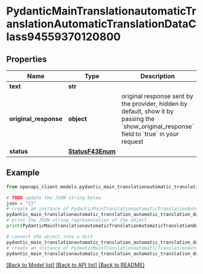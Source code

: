 # PydanticMainTranslationautomaticTranslationAutomaticTranslationDataClass94559370120800


## Properties

Name | Type | Description | Notes
------------ | ------------- | ------------- | -------------
**text** | **str** |  | 
**original_response** | **object** | original response sent by the provider, hidden by default, show it by passing the &#x60;show_original_response&#x60; field to &#x60;true&#x60; in your request | [optional] 
**status** | [**StatusF43Enum**](StatusF43Enum.md) |  | 

## Example

```python
from openapi_client.models.pydantic_main_translationautomatic_translation_automatic_translation_data_class94559370120800 import PydanticMainTranslationautomaticTranslationAutomaticTranslationDataClass94559370120800

# TODO update the JSON string below
json = "{}"
# create an instance of PydanticMainTranslationautomaticTranslationAutomaticTranslationDataClass94559370120800 from a JSON string
pydantic_main_translationautomatic_translation_automatic_translation_data_class94559370120800_instance = PydanticMainTranslationautomaticTranslationAutomaticTranslationDataClass94559370120800.from_json(json)
# print the JSON string representation of the object
print(PydanticMainTranslationautomaticTranslationAutomaticTranslationDataClass94559370120800.to_json())

# convert the object into a dict
pydantic_main_translationautomatic_translation_automatic_translation_data_class94559370120800_dict = pydantic_main_translationautomatic_translation_automatic_translation_data_class94559370120800_instance.to_dict()
# create an instance of PydanticMainTranslationautomaticTranslationAutomaticTranslationDataClass94559370120800 from a dict
pydantic_main_translationautomatic_translation_automatic_translation_data_class94559370120800_form_dict = pydantic_main_translationautomatic_translation_automatic_translation_data_class94559370120800.from_dict(pydantic_main_translationautomatic_translation_automatic_translation_data_class94559370120800_dict)
```
[[Back to Model list]](../README.md#documentation-for-models) [[Back to API list]](../README.md#documentation-for-api-endpoints) [[Back to README]](../README.md)


